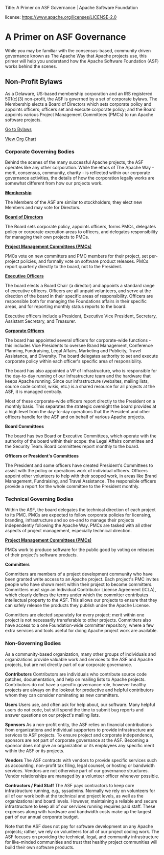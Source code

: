 Title: A Primer on ASF Governance | Apache Software Foundation

license: https://www.apache.org/licenses/LICENSE-2.0

# A Primer on ASF Governance
While you may be familiar with the consensus-based, community driven governance known as The Apache Way that Apache projects use, this primer will help you understand how the Apache Software Foundation (ASF) works behind the scenes.

## Non-Profit Bylaws 
As a Delaware, US-based membership corporation and an IRS registered 501(c)(3) non-profit, the ASF is governed by a set of corporate bylaws. The Membership elects a Board of Directors which sets corporate policy and appoints officers; officers set and execute corporate policy; and the Board appoints various Project Management Committees (PMCs) to run Apache software projects.

<p><a class="btn btn-default mx-10" href="https://apache.org/foundation/bylaws.html" role="button">Go to Bylaws</a> <p><a class="btn btn-default mx-10" href="https://www.apache.org/foundation/governance/orgchart" role="button">View Org Chart</a> 

### Corporate Governing Bodies 
Behind the scenes of the many successful Apache projects, the ASF operates like any other corporation. While the ethos of The Apache Way - merit, consensus, community, charity - is reflected within our corporate governance activities, the details of how the corporation legally works are somewhat different from how our projects work.

**[Membership](members.html)**

The Members of the ASF are similar to stockholders; they elect new Members and may vote for Directors. 

**[Board of Directors](board.html)**

The Board sets corporate policy, appoints officers, forms PMCs, delegates policy or corporate execution areas to officers, and delegates responsibility for managing their own projects to PMCs. 

**[Project Management Committees (PMCs)](pmcs.html)**

PMCs vote on new committers and PMC members for their project, set per-project policies, and formally vote on software product releases. PMCs report quarterly directly to the board, not to the President.

**[Executive Officers](https://apache.org/foundation/leadership)**

The board elects a Board Chair (a director) and appoints a standard range of executive officers. Officers are all unpaid volunteers, and serve at the direction of the board in their specific areas of responsibility. Officers are responsible both for managing the Foundations affairs in their specific areas, and for reporting monthly status reports to the board.

Executive officers include a President, Executive Vice President, Secretary, Assistant Secretary, and Treasurer.

**[Corporate Officers](https://apache.org/foundation/leadership)**

The board has appointed several officers for corporate-wide functions - this includes Vice Presidents to oversee Brand Management, Conference Planning, Fundraising, Legal Affairs, Marketing and Publicity, Travel Assistance, and Diversity. The board delegates authority to set and execute corporate policy within each officer's specific area of responsibility.

The board has also appointed a VP of Infrastructure, who is responsible for the day-to-day running of our Infrastructure team and the hardware that keeps Apache running. Since our infrastructure (websites, mailing lists, source code control, wikis, etc.) is a shared resource for all projects at the ASF, it is managed centrally.

Most of these corporate-wide officers report directly to the President on a monthly basis. This separates the strategic oversight the board provides at a high level from the day-to-day operations that the President and other officers handle for the ASF and on behalf of various Apache projects.

**Board Committees**

The board has two Board or Executive Committees, which operate with the authority of the board within their scope: the Legal Affairs committee and the Security Team. Board committees report monthly to the board.

**Officers or President's Committees**

The President and some officers have created President's Committees to assist with the policy or operations work of individual officers. Officers appoint other volunteers to help with their scoped work, in areas like Brand Management, Fundraising, and Travel Assistance. The responsible officers provide a report for the whole committee to the President monthly.

### Technical Governing Bodies
Within the ASF, the board delegates the technical direction of each project to its PMC. PMCs are expected to follow corporate policies for licensing, branding, infrastructure and so on–and to manage their projects independently following the Apache Way. PMCs are tasked with all other aspects of project management, especially technical direction.

**[Project Management Committees (PMCs)](pmcs.html)**

PMCs work to produce software for the public good by voting on releases of their project's software products. 

**Committers**

Committers are members of a project development community who have been granted write access to an Apache project. Each project's PMC invites people who have shown merit within their project to become committers. Committers must sign an Individual Contributor License Agreement (ICLA), which clearly defines the terms under which the committer contributes intellectual property to the ASF. This allows our projects to ensure that they can safely release the products they publish under the Apache License.

Committers are elected separately for every project; merit within one project is not necessarily transferable to other projects. Committers also have access to a one Foundation-wide committer repository, where a few extra services and tools useful for doing Apache project work are available. 

### Non-Governing Bodies 
As a community-based organization, many other groups of individuals and organizations provide valuable work and services to the ASF and Apache projects, but are not directly part of our corporate governance.

**Contributors**
Contributors are individuals who contribute source code patches, documentation, and help on mailing lists to Apache projects. Contributors do not have a specific governance role, however healthy projects are always on the lookout for productive and helpful contributors whom they can consider nominating as new committers.

**Users**
Users use, and often ask for help about, our software. Many helpful users do not code, but still spend the time to submit bug reports and answer questions on our project's mailing lists.

**Sponsors**
As a non-profit entity, the ASF relies on financial contributions from organizations and individual supporters to provide infrastructure and services to ASF projects. To ensure project and corporate independence, sponsors are not part of corporate governance at the ASF. Becoming a sponsor does not give an organization or its employees any specific merit within the ASF or its projects.

**Vendors**
The ASF contracts with vendors to provide specific services such as accounting, non-profit tax filing, legal counsel, or hosting or bandwidth services. Vendors are not otherwise part of our governance structures. Vendor relationships are managed by a volunteer officer whenever possible.

**Contractors / Paid Staff**
The ASF pays  contractors to keep core infrastructure running, e.g., sysadmins. Normally we rely on volunteers for all of our work both at the technical and project levels, as well as the organizational and board levels. However, maintaining a reliable and secure infrastructure to keep all of our services running requires paid staff. These expenses along with hardware and bandwidth costs make up the largest part of our annual corporate budget. 

Note that the ASF does not pay for software development on any Apache projects; rather, we rely on volunteers for all of our project coding work. The ASF focuses on providing the technical, legal, and community infrastructure for like-minded communities and trust that healthy project communities will build their own software products.


